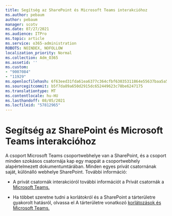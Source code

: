 ```yaml
---
title: Segítség az SharePoint és Microsoft Teams interakcióhoz
ms.author: pebaum
author: pebaum
manager: scotv
ms.date: 07/27/2021
ms.audience: ITPro
ms.topic: article
ms.service: o365-administration
ROBOTS: NOINDEX, NOFOLLOW
localization_priority: Normal
ms.collection: Adm_O365
ms.assetid: ''
ms.custom:
- "9007084"
- "11929"
ms.openlocfilehash: 6f63eed31fda61ea6377c364cfbf63035311864e55637baa5a5838784a03b582
ms.sourcegitcommit: b5f7da89a650d2915dc652449623c78be6247175
ms.translationtype: MT
ms.contentlocale: hu-HU
ms.lasthandoff: 08/05/2021
ms.locfileid: "57812965"
---
```

# <a name="help-with-the-sharepoint-and-microsoft-teams-interaction"></a>Segítség az SharePoint és Microsoft Teams interakcióhoz

A csoport Microsoft Teams csoportwebhelye van a SharePoint, és a csoport minden szokásos csatornája kap egy mappát a csoportwebhely alapértelmezett dokumentumtárában. Minden egyes privát csatornának saját, különálló webhelye SharePoint. További információ:

- A privát csatornák interakcióról további információt a Privát csatornák a [Microsoft Teams.](/MicrosoftTeams/private-channels#private-channel-sharepoint-sites)

- Ha többet szeretne tudni a korlátokról és a SharePoint a tárterületre gyakorolt hatásról, olvassa el A tárterületre vonatkozó [korlátozások és Microsoft Teams.](/microsoftteams/limits-specifications-teams#storage) 
